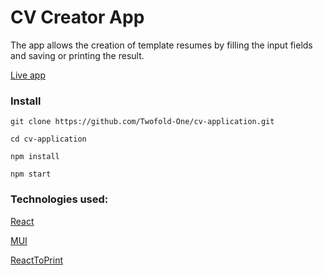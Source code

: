 # CV Creator App

The app allows the creation of template resumes by filling the input fields and saving or printing the result.

[Live app](https://twofold-one.github.io/cv-application/)

### Install

`git clone https://github.com/Twofold-One/cv-application.git`

`cd cv-application`

`npm install`

`npm start`

### Technologies used:

[React](https://reactjs.org/)

[MUI](https://mui.com/)

[ReactToPrint](https://github.com/gregnb/react-to-print)

